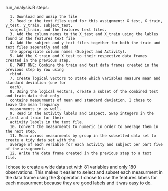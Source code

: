  
run_analysis.R steps:

      1. Download and unzip the file
      2. Read in the text files used for this assignment: X_test, X_train, y_test, y_train, subject_test, 
      subject_train, and the features text files. 
      3. Add the column names to the X_test and X_train using the lables found in the features text file
      4. Add the subject and y text files together for both the train and text files seperatly and add 
      the appropriate column names (Subject and Activity).
      5. Add the X_train and X_test to their respective data frames created in the previous step.
      6. PART ONE: Combine the train and test data frames created in the previous step by row using 
      rbind.
      7. Create logical vectors to state which variables measure mean and standard deviation (one for 
      each).
      8. Using the logical vectors, create a subset of the combined test and train data that only 
      contains measurments of mean and standard deviation. I chose to leave the mean frequancy 
      measurments in as well.
      9. Read in the activity labels and inspect. Swap integers in the y_test and train for their
      activity labels in the text file. 
      10. Convert the measurments to numeric in order to average them in the next step.
      11. Mean across measurments by group in the subsetted data set to create a tidy data set with the
      average of each veriable for each activity and subject per part five of the assignment.
      12. Write the data frame created in the previous step to a text file. 

I chose to create a wide data set with 81 variables and only 180 observations. This makes it easier to 
select and subset each measurment in the data frame using the $ operator. I chose to use the features 
labels for each measurment because they are good labels and it was easy to do. 